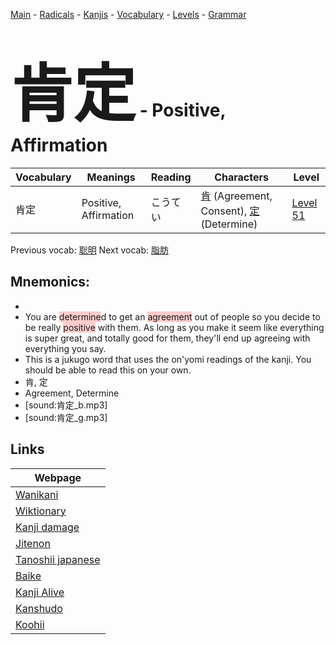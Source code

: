<style> bigfont {font-size: 100px}</style>
[Main](../README.md) -
[Radicals](../radicals.md) -
[Kanjis](../kanjis.md) -
[Vocabulary](../vocabulary.md) -
[Levels](../levels.md) -
[Grammar](../grammar.md)
# <bigfont> 肯定</bigfont> - Positive, Affirmation 

| Vocabulary | Meanings | Reading | Characters | Level |
| --- | --- | --- | --- | --- |
| 肯定 | Positive, Affirmation | こうてい |  [肯](../kanjis/肯.md) (Agreement, Consent), [定](../kanjis/定.md) (Determine) | [Level 51](../levels/wk_level51.md) |

Previous vocab: [聡明](聡明.md) Next vocab: [脂肪](脂肪.md) 

## Mnemonics:

* 
* You are <span style="background-color:#ffcccb"> determine</span>d to get an <span style="background-color:#ffcccb"> agreement</span> out of people so you decide to be really <span style="background-color:#ffcccb"> positive</span> with them. As long as you make it seem like everything is super great, and totally good for them, they'll end up agreeing with everything you say. 
* This is a jukugo word that uses the on'yomi readings of the kanji. You should be able to read this on your own.
* 肯, 定
* Agreement, Determine
* [sound:肯定_b.mp3]
* [sound:肯定_g.mp3]


## Links 

| Webpage |
| --- |
| [Wanikani          ](https://www.wanikani.com/kanji/肯定) |
| [Wiktionary        ](https://en.wiktionary.org/wiki/肯定) |
| [Kanji damage      ](http://www.kanjidamage.com/kanji/search?utf8=✓&q=肯定) |
| [Jitenon           ](https://jitenon.com/kanji/肯定) |
| [Tanoshii japanese ](https://www.tanoshiijapanese.com/dictionary/kanji.cfm?k=肯定) |
| [Baike             ](https://baike.baidu.com/item/肯定) |
| [Kanji Alive       ](https://app.kanjialive.com/肯定) |
| [Kanshudo          ](https://www.kanshudo.com/searchmn?q=肯定) |
| [Koohii            ](https://kanji.koohii.com/study/kanji/肯定) |
